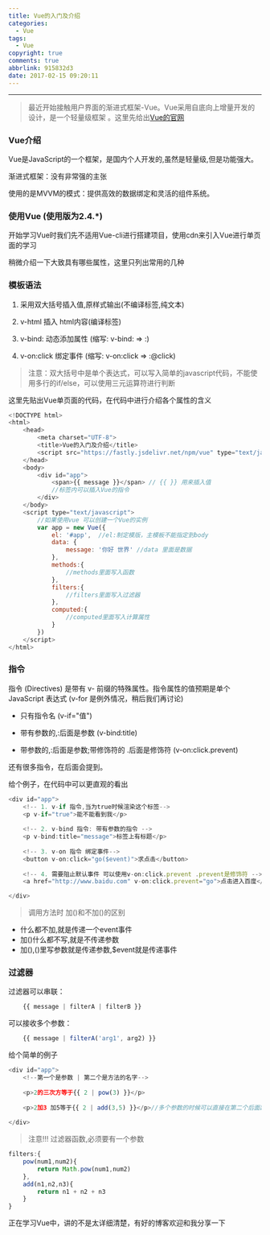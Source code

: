 ```yaml
---
title: Vue的入门及介绍
categories:
  - Vue
tags:
  - Vue
copyright: true
comments: true
abbrlink: 915832d3
date: 2017-02-15 09:20:11
---
```


<hr style='filter:progid:DXImageTransform.Microsoft.Glow(color=#FF0000,strength=10)' color='#FF0000' size='1' />

> 最近开始接触用户界面的渐进式框架-Vue。Vue采用自底向上增量开发的设计，是一个轻量级框架 。这里先给出[Vue的官网](https://cn.vuejs.org/)

<!--more-->

### Vue介绍

Vue是JavaScript的一个框架，是国内个人开发的,虽然是轻量级,但是功能强大。

渐进式框架：没有非常强的主张

使用的是MVVM的模式：提供高效的数据绑定和灵活的组件系统。


### 使用Vue (使用版为2.4.*)

开始学习Vue时我们先不适用Vue-cli进行搭建项目，使用cdn来引入Vue进行单页面的学习

稍微介绍一下大致具有哪些属性，这里只列出常用的几种

### 模板语法

1. 采用双大括号插入值,原样式输出(不编译标签,纯文本) 

2. v-html 插入 html内容(编译标签)

3. v-bind: 动态添加属性 (缩写: v-bind: => :)

4. v-on:click 绑定事件 (缩写: v-on:click => :@click)

>注意：双大括号中是单个表达式，可以写入简单的javascript代码，不能使用多行的if/else，可以使用三元运算符进行判断

这里先贴出Vue单页面的代码，在代码中进行介绍各个属性的含义

```javascript
<!DOCTYPE html>
<html>
	<head>
		<meta charset="UTF-8">
		<title>Vue的入门及介绍</title>
		<script src="https://fastly.jsdelivr.net/npm/vue" type="text/javascript" charset="utf-8"></script>
	</head>
	<body>
		<div id="app">
			<span>{{ message }}</span> // {{ }} 用来插入值
			//标签内可以插入Vue的指令
		</div>
	</body>
	<script type="text/javascript">
		//如果使用vue 可以创建一个Vue的实例
		var app = new Vue({
			el: '#app',  //el:制定模版，主模板不能指定到body
			data: {
				message: '你好 世界' //data 里面是数据
			},
			methods:{
				//methods里面写入函数
			},
			filters:{
				//filters里面写入过滤器
			},
			computed:{
				//computed里面写入计算属性
			}
		})
	</script>
</html>
```

### 指令

指令 (Directives) 是带有 v- 前缀的特殊属性。指令属性的值预期是单个 JavaScript 表达式 (v-for 是例外情况，稍后我们再讨论)

* 只有指令名 (v-if="值")

* 带有参数的,:后面是参数 (v-bind:title)

* 带参数的,:后面是参数;带修饰符的 .后面是修饰符 (v-on:click.prevent)

还有很多指令，在后面会提到。

给个例子，在代码中可以更直观的看出

```javascript
<div id="app">
	<!-- 1. v-if 指令,当为true时候渲染这个标签-->
	<p v-if="true">能不能看到我</p>
	
	<!-- 2. v-bind 指令: 带有参数的指令 -->
	<p v-bind:title="message">标签上有标题</p>
	
	<!-- 3. v-on 指令 绑定事件-->
	<button v-on:click="go($event)">求点击</button>
	
	<!-- 4. 需要阻止默认事件 可以使用v-on:click.prevent .prevent是修饰符 -->
	<a href="http://www.baidu.com" v-on:click.prevent="go">点击进入百度</a>

</div>

```

>调用方法时 加()和不加()的区别

* 什么都不加,就是传递一个event事件
* 加()什么都不写,就是不传递参数
* 加(),()里写参数就是传递参数,$event就是传递事件

### 过滤器

过滤器可以串联：

```javascript
	{{ message | filterA | filterB }}
```

可以接收多个参数：

```javascript
	{{ message | filterA('arg1', arg2) }}
```

给个简单的例子

```javascript
<div id="app">
	<!--第一个是参数 | 第二个是方法的名字-->		
	
	<p>2的三次方等于{{ 2 | pow(3) }}</p>
	
	<p>2加3 加5等于{{ 2 | add(3,5) }}</p>//多个参数的时候可以直接在第二个后面跟
	
</div>
```

>注意!!! 过滤器函数,必须要有一个参数

```javascript
filters:{
	pow(num1,num2){
		return Math.pow(num1,num2)
	},
	add(n1,n2,n3){
		return n1 + n2 + n3
	}
}
```


正在学习Vue中，讲的不是太详细清楚，有好的博客欢迎和我分享一下